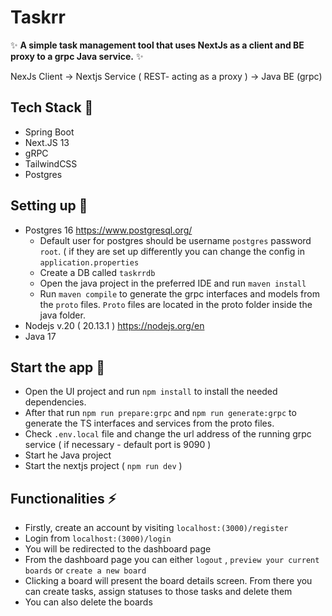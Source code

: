 
# Taskrr 

✨ **A simple task management tool that uses NextJs as a client and BE proxy to a grpc Java service.** ✨  

NexJs Client -> Nextjs Service ( REST- acting as a proxy ) -> Java BE (grpc)

## Tech Stack 🔨

 - Spring Boot
 - Next.JS 13
 - gRPC
 - TailwindCSS
 - Postgres

## Setting up 🔧
* Postgres 16 https://www.postgresql.org/
	* Default user for postgres should be username `postgres` password `root`. ( if they are set up differently you can change the config in `application.properties`
	* Create a DB called `taskrrdb`
	* Open the java project in the preferred IDE and run `maven install`
	* Run `maven compile` to generate the grpc interfaces and models from the `proto` files. `Proto` files are located in the proto folder inside the java folder.
* Nodejs v.20 ( 20.13.1 ) https://nodejs.org/en
* Java 17

## Start the app 🚀
* Open the UI project and run `npm install` to install the needed dependencies.
* After that run `npm run prepare:grpc` and `npm run generate:grpc` to generate the TS interfaces and services from the proto files.
* Check `.env.local` file and change the url address of the running grpc service ( if necessary - default port is 9090 )
* Start he Java project 
* Start the nextjs project ( `npm run dev` )

## Functionalities ⚡
* Firstly, create an account by visiting `localhost:(3000)/register`
* Login from `localhost:(3000)/login`
* You will be redirected to the dashboard page
* From the dashboard page you can either `logout` , `preview your current boards` or `create a new board`
* Clicking a board will present the board details screen. From there you can create tasks, assign statuses to those tasks and delete them
* You can also delete the boards
